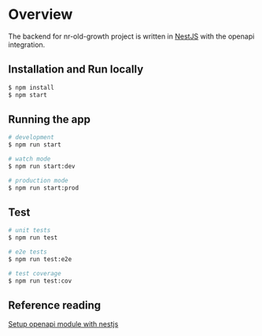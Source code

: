 # Overview

The backend for nr-old-growth project is written in [NestJS](https://github.com/nestjs/nest) with the openapi integration.

## Installation and Run locally

```bash
$ npm install
$ npm start
```

## Running the app

```bash
# development
$ npm run start

# watch mode
$ npm run start:dev

# production mode
$ npm run start:prod
```

## Test

```bash
# unit tests
$ npm run test

# e2e tests
$ npm run test:e2e

# test coverage
$ npm run test:cov
```

## Reference reading

[Setup openapi module with nestjs](https://dev.to/arnaudcortisse/trying-out-nestjs-part-3-creating-an-openapi-document-3800)
